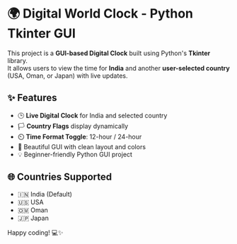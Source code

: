 # 🌍 Digital World Clock - Python Tkinter GUI

This project is a **GUI-based Digital Clock** built using Python's **Tkinter** library.  
It allows users to view the time for **India** and another **user-selected country** (USA, Oman, or Japan) with live updates.

## ✨ Features

- 🕒 **Live Digital Clock** for India and selected country
- 🏳️ **Country Flags** display dynamically
- ⏲️ **Time Format Toggle**: 12-hour / 24-hour
- 🎨 Beautiful GUI with clean layout and colors
- 💡 Beginner-friendly Python GUI project

## 🌐 Countries Supported

- 🇮🇳 India (Default)
- 🇺🇸 USA
- 🇴🇲 Oman
- 🇯🇵 Japan

Happy coding! 💻✨

